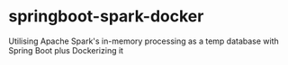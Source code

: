 # springboot-spark-docker
Utilising Apache Spark's in-memory processing as a temp database with Spring Boot plus Dockerizing it
